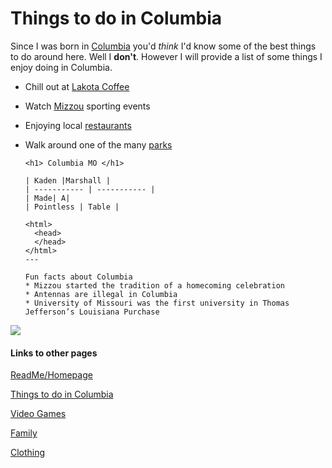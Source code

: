# Things to do in Columbia

Since I was born in [Columbia](https://upload.wikimedia.org/wikipedia/commons/thumb/3/34/Flag_of_Columbia%2C_Missouri.svg/1280px-Flag_of_Columbia%2C_Missouri.svg.png) you'd *think* I'd know some of the best things to do around here. Well I **don't**. However I will provide a list of some things I enjoy doing in Columbia.

- Chill out at [Lakota Coffee](https://www.lakotacoffee.com)
- Watch [Mizzou](https://mutigers.com/feature/MizzouTickets) sporting events
- Enjoying local [restaurants](https://www.tripadvisor.com/Restaurants-g44257-Columbia_Missouri.html) 
- Walk around one of the many [parks](https://www.como.gov/parksandrec/)

      <h1> Columbia MO </h1>

      | Kaden |Marshall |
      | ----------- | ----------- |
      | Made| A|
      | Pointless | Table |

      <html>
        <head>
        </head>
      </html>
      ---

      Fun facts about Columbia
      * Mizzou started the tradition of a homecoming celebration
      * Antennas are illegal in Columbia
      * University of Missouri was the first university in Thomas Jefferson’s Louisiana Purchase


![](https://user-images.githubusercontent.com/54389183/101971123-91da6480-3bf4-11eb-8cf4-e40ba16cd4cb.jpeg)

#### Links to other pages
[ReadMe/Homepage](README.MD) 

[Things to do in Columbia](ThingstodoinColumbia.md)

[Video Games](VideoGames.md)

[Family](Family.md)

[Clothing](Clothing.md)
